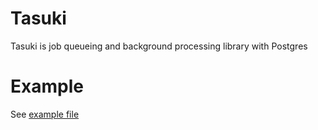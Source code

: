 # Tasuki

Tasuki is job queueing and background processing library with Postgres

# Example

See [example file](./examples/simple.rs)

